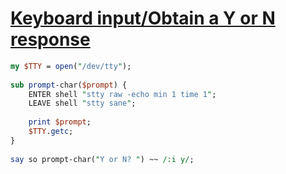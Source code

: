 [1]: http://rosettacode.org/wiki/Keyboard_input/Obtain_a_Y_or_N_response

# [Keyboard input/Obtain a Y or N response][1]

```perl
my $TTY = open("/dev/tty");
 
sub prompt-char($prompt) {
    ENTER shell "stty raw -echo min 1 time 1";
    LEAVE shell "stty sane";
 
    print $prompt;
    $TTY.getc;
}
 
say so prompt-char("Y or N? ") ~~ /:i y/;
```